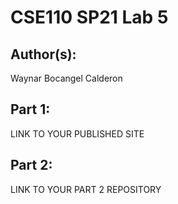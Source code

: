 # CSE110 SP21 Lab 5

## Author(s):
Waynar Bocangel Calderon

## Part 1:

LINK TO YOUR PUBLISHED SITE

## Part 2:

LINK TO YOUR PART 2 REPOSITORY